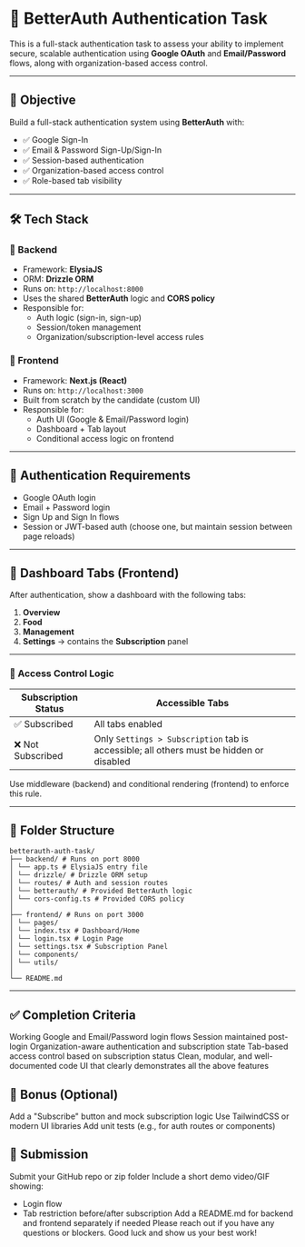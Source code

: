 # 🔐 BetterAuth Authentication Task

This is a full-stack authentication task to assess your ability to implement secure, scalable authentication using **Google OAuth** and **Email/Password** flows, along with organization-based access control.

---

## 📌 Objective

Build a full-stack authentication system using **BetterAuth** with:

- ✅ Google Sign-In
- ✅ Email & Password Sign-Up/Sign-In
- ✅ Session-based authentication
- ✅ Organization-based access control
- ✅ Role-based tab visibility

---

## 🛠️ Tech Stack

### 🔧 Backend
- Framework: **ElysiaJS**
- ORM: **Drizzle ORM**
- Runs on: `http://localhost:8000`
- Uses the shared **BetterAuth** logic and **CORS policy**
- Responsible for:
  - Auth logic (sign-in, sign-up)
  - Session/token management
  - Organization/subscription-level access rules

### 🔧 Frontend
- Framework: **Next.js (React)**
- Runs on: `http://localhost:3000`
- Built from scratch by the candidate (custom UI)
- Responsible for:
  - Auth UI (Google & Email/Password login)
  - Dashboard + Tab layout
  - Conditional access logic on frontend

---

## 🔐 Authentication Requirements

- Google OAuth login
- Email + Password login
- Sign Up and Sign In flows
- Session or JWT-based auth (choose one, but maintain session between page reloads)

---

## 🧩 Dashboard Tabs (Frontend)

After authentication, show a dashboard with the following tabs:

1. **Overview**
2. **Food**
3. **Management**
4. **Settings** → contains the **Subscription** panel

---

### 🔐 Access Control Logic

| Subscription Status | Accessible Tabs                                    |
|---------------------|----------------------------------------------------|
| ✅ Subscribed        | All tabs enabled                                   |
| ❌ Not Subscribed    | Only `Settings > Subscription` tab is accessible; all others must be hidden or disabled |

Use middleware (backend) and conditional rendering (frontend) to enforce this rule.

---

## 📂 Folder Structure
```
betterauth-auth-task/
├── backend/ # Runs on port 8000
│ └── app.ts # ElysiaJS entry file
│ └── drizzle/ # Drizzle ORM setup
│ └── routes/ # Auth and session routes
│ └── betterauth/ # Provided BetterAuth logic
│ └── cors-config.ts # Provided CORS policy
│
├── frontend/ # Runs on port 3000
│ └── pages/
│ └── index.tsx # Dashboard/Home
│ └── login.tsx # Login Page
│ └── settings.tsx # Subscription Panel
│ └── components/
│ └── utils/
│
└── README.md
```

---

## ✅ Completion Criteria

Working Google and Email/Password login flows
Session maintained post-login
Organization-aware authentication and subscription state
Tab-based access control based on subscription status
Clean, modular, and well-documented code
UI that clearly demonstrates all the above features


## 🧪 Bonus (Optional)

Add a "Subscribe" button and mock subscription logic
Use TailwindCSS or modern UI libraries
Add unit tests (e.g., for auth routes or components)

## 🧾 Submission

Submit your GitHub repo or zip folder
Include a short demo video/GIF showing:
- Login flow
- Tab restriction before/after subscription
Add a README.md for backend and frontend separately if needed
Please reach out if you have any questions or blockers. Good luck and show us your best work!
